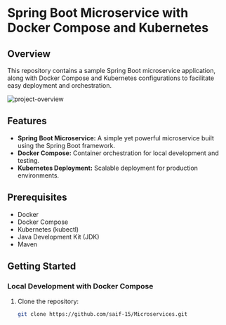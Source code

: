 # Spring Boot Microservice with Docker Compose and Kubernetes

## Overview

This repository contains a sample Spring Boot microservice application, along with Docker Compose and Kubernetes configurations to facilitate easy deployment and orchestration.

![project-overview](https://github.com/saif-15/Microservices/assets/46129194/2e4edcfb-52e0-4dcd-99e8-a11ffa6c67f0)


## Features

- **Spring Boot Microservice:** A simple yet powerful microservice built using the Spring Boot framework.
- **Docker Compose:** Container orchestration for local development and testing.
- **Kubernetes Deployment:** Scalable deployment for production environments.

## Prerequisites

- Docker
- Docker Compose
- Kubernetes (kubectl)
- Java Development Kit (JDK)
- Maven

## Getting Started

### Local Development with Docker Compose

1. Clone the repository:

   ```bash
   git clone https://github.com/saif-15/Microservices.git
